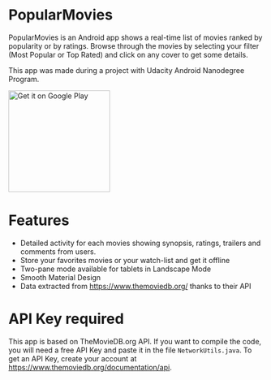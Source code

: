# PopularMovies
PopularMovies is an Android app shows a real-time list of movies ranked by popularity or by ratings. Browse through the movies by selecting your filter (Most Popular or Top Rated) and click on any cover to get some details.

This app was made during a project with Udacity Android Nanodegree Program.

<a href='https://play.google.com/store/apps/details?id=com.thibautmassard.android.popularmovies&pcampaignid=MKT-Other-global-all-co-prtnr-py-PartBadge-Mar2515-1'><img alt='Get it on Google Play' src='https://play.google.com/intl/en_us/badges/images/generic/en_badge_web_generic.png' width="200"/></a>

# Features

* Detailed activity for each movies showing synopsis, ratings, trailers and comments from users.
* Store your favorites movies or your watch-list and get it offline
* Two-pane mode available for tablets in Landscape Mode
* Smooth Material Design
* Data extracted from https://www.themoviedb.org/ thanks to their API

# API Key required

This app is based on TheMovieDB.org API. If you want to compile the code, you will need a free API Key and paste it in the file `NetworkUtils.java`.
To get an API Key, create your account at https://www.themoviedb.org/documentation/api.
